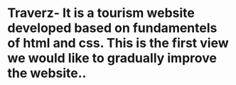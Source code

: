 # Traverz- It is a tourism website developed based on fundamentels of html and css. This is the first view we would like to gradually improve the website..
